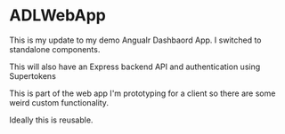 # ADLWebApp

This is my update to my demo Angualr Dashbaord App. 
I switched to standalone components.

This will also have an Express backend API and authentication using Supertokens

This is part of the web app I'm prototyping for a client so there are some weird custom functionality. 

Ideally this is reusable. 
